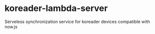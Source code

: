 # koreader-lambda-server
Serveless synchronization service for koreader devices compatible with now.js
